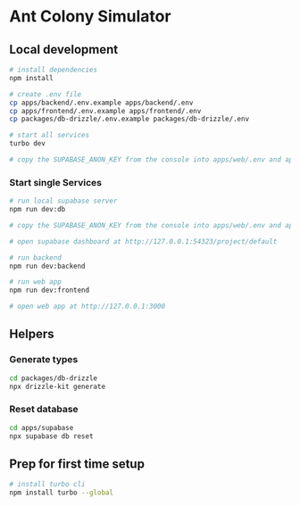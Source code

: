 # Ant Colony Simulator

## Local development

```bash
# install dependencies
npm install

# create .env file
cp apps/backend/.env.example apps/backend/.env
cp apps/frontend/.env.example apps/frontend/.env
cp packages/db-drizzle/.env.example packages/db-drizzle/.env

# start all services
turbo dev

# copy the SUPABASE_ANON_KEY from the console into apps/web/.env and apps/frontend/.env
```

### Start single Services

```bash
# run local supabase server
npm run dev:db

# copy the SUPABASE_ANON_KEY from the console into apps/web/.env and apps/frontend/.env

# open supabase dashboard at http://127.0.0.1:54323/project/default
```

```bash
# run backend
npm run dev:backend

# run web app
npm run dev:frontend

# open web app at http://127.0.0.1:3000
```

## Helpers

### Generate types

```bash
cd packages/db-drizzle
npx drizzle-kit generate
```

### Reset database

```bash
cd apps/supabase
npx supabase db reset
```

## Prep for first time setup

```bash
# install turbo cli
npm install turbo --global
```
